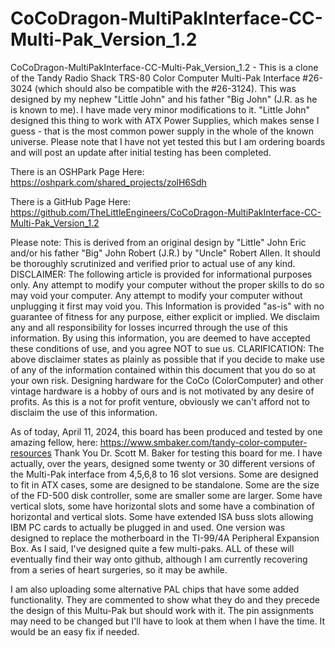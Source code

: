 # CoCoDragon-MultiPakInterface-CC-Multi-Pak_Version_1.2
CoCoDragon-MultiPakInterface-CC-Multi-Pak_Version_1.2 - This is a clone of the Tandy Radio Shack TRS-80 Color Computer Multi-Pak Interface #26-3024 (which should also be compatible with the #26-3124). This was designed by my nephew "Little John" and his father "Big John" (J.R. as he is known to me). I have made very minor modifications to it. "Little John" designed this thing to work with ATX Power Supplies, which makes sense I guess - that is the most common power supply in the whole of the known universe. Please note that I have not yet tested this but I am ordering boards and will post an update after initial testing has been completed.

There is an OSHPark Page Here: https://oshpark.com/shared_projects/zolH6Sdh

There is a GitHub Page Here: https://github.com/TheLittleEngineers/CoCoDragon-MultiPakInterface-CC-Multi-Pak_Version_1.2


Please note: This is derived from an original design by "Little" John Eric and/or his father "Big" John Robert (J.R.) by "Uncle" Robert Allen. It should be thoroughly scrutinized and verified prior to actual use of any kind. DISCLAIMER: The following article is provided for informational purposes only. Any attempt to modify your computer without the proper skills to do so may void your computer. Any attempt to modify your computer without unplugging it first may void you. This Information is provided "as-is" with no guarantee of fitness for any purpose, either explicit or implied. We disclaim any and all responsibility for losses incurred through the use of this information. By using this information, you are deemed to have accepted these conditions of use, and you agree NOT to sue us. CLARIFICATION: The above disclaimer states as plainly as possible that if you decide to make use of any of the information contained within this document that you do so at your own risk. Designing hardware for the CoCo (ColorComputer) and other vintage hardware is a hobby of ours and is not motivated by any desire of profits. As this is a not for profit venture, obviously we can't afford not to disclaim the use of this information.


As of today, April 11, 2024, this board has been produced and tested by one amazing fellow, here: https://www.smbaker.com/tandy-color-computer-resources
Thank You Dr. Scott M. Baker for testing this board for me. I have actually, over the years, designed some twenty or 30 different versions of the Multi-Pak interface from 4,5,6,8 to 16 slot versions. Some are designed to fit in ATX cases, some are designed to be standalone. Some are the size of the FD-500 disk controller, some are smaller some are larger. Some have vertical slots, some have horizontal slots and some have a combination of horizontal and vertical slots. Some have extended ISA buss slots allowing IBM PC cards to actually be plugged in and used. One version was designed to replace the motherboard in the TI-99/4A Peripheral Expansion Box. As I said, I've designed quite a few multi-paks. ALL of these will eventually find their way onto github, although I am currently recovering from a series of heart surgeries, so it may be awhile.

I am also uploading some alternative PAL chips that have some added functionality. They are commented to show what they do and they precede the design of this Multu-Pak but should work with it. The pin assignments may need to be changed but I'll have to look at them when I have the time. It would be an easy fix if needed.
